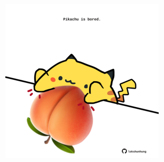 <!-- built at 17/07/2024, 18:00:41 UTC -->
<p align="center">
  <img width="500" height="500" src="./ReadmeImage.svg">
</p>
